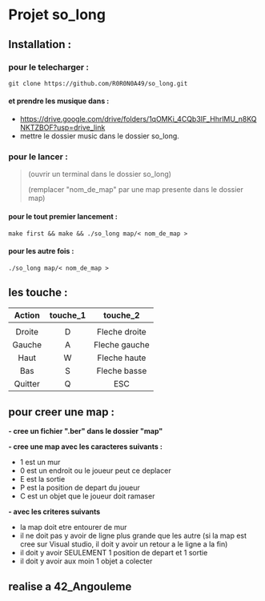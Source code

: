 # Projet so_long



## Installation :
   ### pour le telecharger :

	git clone https://github.com/R0R0N0A49/so_long.git
   #### et prendre les musique dans :
 
   - https://drive.google.com/drive/folders/1qOMKi_4CQb3IF_HhrlMU_n8KQNKTZBOF?usp=drive_link
   - mettre le dossier music dans le dossier so_long.

   ### pour le lancer :

   > (ouvrir un terminal dans le dossier so_long)
> 
   > (remplacer "nom_de_map" par une map presente dans le dossier map)


   #### pour le tout premier lancement :

 
	make first && make && ./so_long map/< nom_de_map >


   #### pour les autre fois :


	./so_long map/< nom_de_map >

## les touche :

| Action  | touche_1 | touche_2       |
| :-----: |:--------:| :-------------:|
|         |          |                |
| Droite  |   D      |  Fleche droite |
| Gauche  |   A      |  Fleche gauche |
| Haut    |   W      |  Fleche haute  |
| Bas     |   S      |  Fleche basse  |
| Quitter |   Q      |  ESC           |

## pour creer une map :


**- cree un fichier ".ber" dans le dossier "map"**

**- cree une map avec les caracteres suivants :**
 
   - 1 est un mur
   - 0 est un endroit ou le joueur peut ce deplacer
   - E est la sortie
   - P est la position de depart du joueur
   - C est un objet que le joueur doit ramaser

**- avec les criteres suivants**
 
   - la map doit etre entourer de mur
   - il ne doit pas y avoir de ligne plus grande que les autre (si la map est cree sur Visual studio, il doit y avoir un retour a le ligne a la fin)
   - il doit y avoir SEULEMENT 1 position de depart et 1 sortie
   - il doit y avoir aux moin 1 objet a colecter




## realise a 42_Angouleme
